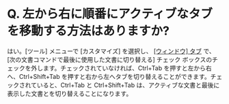# Q. 左から右に順番にアクティブなタブを移動する方法はありますか?

はい。\[ツール\] メニューで \[カスタマイズ\] を選択し、 [\[ウィンドウ\] タブ](../../dlg/customize/window/index) で、\[次の文書コマンドで最後に使用した文書に切り替える\] チェック ボックスのチェックを外します。チェックされていなければ、Ctrl+Tab を押すと左から右へ、Ctrl+Shift+Tab を押すと右から左へタブを切り替えることができます。チェックされていると、Ctrl+Tab と Ctrl+Shift+Tab は、アクティブな文書と最後に表示した文書とを切り替えることになります。
